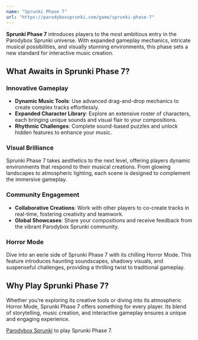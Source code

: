 ```yaml
---
name: "Sprunki Phase 7"
url: "https://parodyboxsprunki.com/game/sprunki-phase-7"
---
```


**Sprunki Phase 7** introduces players to the most ambitious entry in the Parodybox Sprunki universe. With expanded gameplay mechanics, intricate musical possibilities, and visually stunning environments, this phase sets a new standard for interactive music creation.

## What Awaits in Sprunki Phase 7?

### **Innovative Gameplay**
- **Dynamic Music Tools**: Use advanced drag-and-drop mechanics to create complex tracks effortlessly.
- **Expanded Character Library**: Explore an extensive roster of characters, each bringing unique sounds and visual flair to your compositions.
- **Rhythmic Challenges**: Complete sound-based puzzles and unlock hidden features to enhance your music.

### **Visual Brilliance**
Sprunki Phase 7 takes aesthetics to the next level, offering players dynamic environments that respond to their musical creations. From glowing landscapes to atmospheric lighting, each scene is designed to complement the immersive gameplay.

### **Community Engagement**
- **Collaborative Creations**: Work with other players to co-create tracks in real-time, fostering creativity and teamwork.
- **Global Showcases**: Share your compositions and receive feedback from the vibrant Parodybox Sprunki community.

### **Horror Mode**
Dive into an eerie side of Sprunki Phase 7 with its chilling Horror Mode. This feature introduces haunting soundscapes, shadowy visuals, and suspenseful challenges, providing a thrilling twist to traditional gameplay.

## Why Play Sprunki Phase 7?
Whether you’re exploring its creative tools or diving into its atmospheric Horror Mode, Sprunki Phase 7 offers something for every player. Its blend of storytelling, music creation, and interactive gameplay ensures a unique and engaging experience.

[Parodybox Sprunki](https://parodyboxsprunki.com/game/sprunki-phase-7) to play Sprunki Phase 7.
